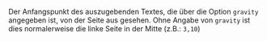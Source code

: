 Der Anfangspunkt des auszugebenden Textes, die über die Option `gravity`
angegeben ist, von der Seite aus gesehen. Ohne Angabe von `gravity` ist dies
normalerweise die linke Seite in der Mitte (z.B.: `3,10`)